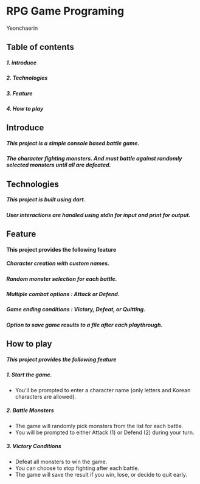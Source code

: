 # RPG Game Programing
Yeonchaerin

## Table of contents
##### 1. introduce
##### 2. Technologies
##### 3. Feature
##### 4. How to play

## Introduce 
##### This project is a simple console based battle game.
##### The character fighting monsters. And must battle against randomly selected monsters until all are defeated.

## Technologies
##### This project is built using dart.
##### User interactions are handled using stdin for input and print for output.

## Feature
#### This project provides the following feature
##### Character creation with custom names.
##### Random monster selection for each battle. 
##### Multiple combat options : Attack or Defend.
##### Game ending conditions : Victory, Defeat, or Quitting.
##### Option to save game results to a file after each playthrough.

## How to play
##### This project provides the following feature
##### 1. Start the game.
- You'll be prompted to enter a character name (only letters and Korean characters are allowed).
##### 2. Battle Monsters
- The game will randomly pick monsters from the list for each battle.
- You will be prompted to either Attack (1) or Defend (2) during your turn.
##### 3. Victory Conditions
- Defeat all monsters to win the game.
- You can choose to stop fighting after each battle.
- The game will save the result if you win, lose, or decide to quit early.
